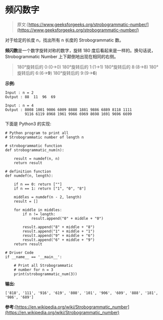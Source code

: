 # 频闪数字

> 原文:[https://www.geeksforgeeks.org/strobogrammatic-number/](https://www.geeksforgeeks.org/strobogrammatic-number/)

对于给定的长度 n，找出所有 n 长度的 Strobogrammatic 数。

**频闪数**是一个数字旋转对称的数字，旋转 180 度后看起来是一样的。换句话说，Strobogrammatic Number 上下颠倒地出现在相同的右侧。

> 180°旋转后的 0:(0→0)
> 180°旋转后的 1:(1→1)
> 180°旋转后的 8:(8→8)
> 180°旋转后的 6:(6→**9**)
> 180°旋转后的 9:(9→**6**)

**示例:**

```
Input : n = 2
Output : 88  11  96  69

Input : n = 4
Output : 8008 1001 9006 6009 8888 1881 9886 6889 8118 1111
         9116 6119 8968 1961 9966 6969 8698 1691 9696 6699

```

下面是 Python3 的实现:

```
# Python program to print all
# Strobogrammatic number of length n

# strobogrammatic function 
def strobogrammatic_num(n):

    result = numdef(n, n)
    return result

# definition function
def numdef(n, length):

    if n == 0: return [""]
    if n == 1: return ["1", "0", "8"]

    middles = numdef(n - 2, length)
    result = []

    for middle in middles:
        if n != length:            
            result.append("0" + middle + "0")

        result.append("8" + middle + "8")
        result.append("1" + middle + "1")
        result.append("9" + middle + "6")
        result.append("6" + middle + "9")
    return result

# Driver Code
if __name__ == '__main__':

    # Print all Strobogrammatic 
    # number for n = 3
    print(strobogrammatic_num(3))
```

**输出:**

```
['818', '111', '916', '619', '808', '101', '906', '609', '888', '181', '986', '689']

```

**参考:**[https://en.wikipedia.org/wiki/Strobogrammatic_number](https://en.wikipedia.org/wiki/Strobogrammatic_number)